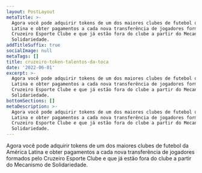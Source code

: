 ```yaml
---
layout: PostLayout
metaTitle: >-
  Agora você pode adquirir tokens de um dos maiores clubes de futebol da América
  Latina e obter pagamentos a cada nova transferência de jogadores formados pelo
  Cruzeiro Esporte Clube e que já estão fora do clube a partir do Mecanismo de
  Solidariedade.
addTitleSuffix: true
socialImage: null
metaTags: []
title: cruzeiro-token-talentos-da-toca
date: '2022-06-01'
excerpt: >-
  Agora você pode adquirir tokens de um dos maiores clubes de futebol da América
  Latina e obter pagamentos a cada nova transferência de jogadores formados pelo
  Cruzeiro Esporte Clube e que já estão fora do clube a partir do Mecanismo de
  Solidariedade.
bottomSections: []
metaDescription: >-
  Agora você pode adquirir tokens de um dos maiores clubes de futebol da América
  Latina e obter pagamentos a cada nova transferência de jogadores formados pelo
  Cruzeiro Esporte Clube e que já estão fora do clube a partir do Mecanismo de
  Solidariedade.
---
```

Agora você pode adquirir tokens de um dos maiores clubes de futebol da América Latina e obter pagamentos a cada nova transferência de jogadores formados pelo Cruzeiro Esporte Clube e que já estão fora do clube a partir do Mecanismo de Solidariedade.
